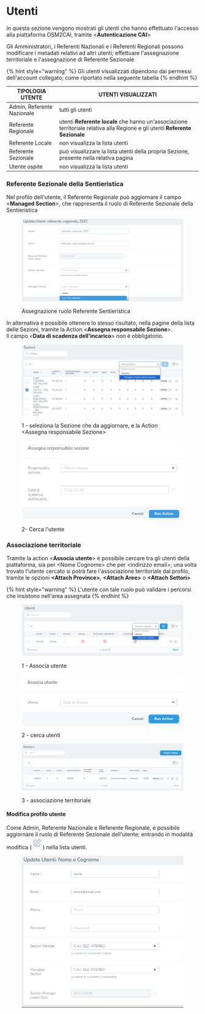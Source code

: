 # Utenti

In questa sezione vengono mostrati gli utenti che hanno effettuato l'accesso alla piattaforma OSM2CAI, tramite <**Autenticazione CAI**>

Gli Amministratori, i Referenti Nazionali e i Referenti Regionali possono modificare i metadati relativi ad altri utenti; effettuare l'assegnazione territoriale e l'assegnazione di Referente Sezionale

{% hint style="warning" %}
Gli utenti visualizzati dipendono dai permessi dell'account collegato; come riportato nella seguente tabella
{% endhint %}

| TIPOLOGIA UTENTE           | UTENTI VISUALIZZATI                                                                                                           |
| -------------------------- | ----------------------------------------------------------------------------------------------------------------------------- |
| Admin, Referente Nazionale | tutti gli utenti                                                                                                              |
| Referente Regionale        | utenti **Referente locale** che hanno un'associazione territoriale relativa alla Regione e gli utenti **Referente Sezionale** |
| Referente Locale           | non visualizza la lista utenti                                                                                                |
| Referente Sezionale        | può visualizzare la lista utenti della propria Sezione, presente nella relativa pagina                                        |
| Utente ospite              | non visualizza la lista utenti                                                                                                |

### Referente Sezionale della Sentieristica

Nel profilo dell'utente, il Referente Regionale può aggiornare il campo <**Managed Section**>, che rappresenta il ruolo di Referente Sezionale della Sentieristica

<figure><img src="../../.gitbook/assets/image (122).png" alt=""><figcaption><p>Assegnazione ruolo Referente Sentieristica</p></figcaption></figure>

In alternativa è possibile ottenere lo stesso risultato, nella pagine della lista delle Sezioni, tramite la Action <**Assegna responsabile Sezione**>.\
Il campo <**Data di scadenza dell'incarico**> non è obbligatorio.

<figure><img src="../../.gitbook/assets/image (123).png" alt=""><figcaption><p>1 - seleziona la Sezione che da aggiornare, e la Action &#x3C;Assegna responsabile Sezione></p></figcaption></figure>

<figure><img src="../../.gitbook/assets/image (124).png" alt=""><figcaption><p>2- Cerca l'utente</p></figcaption></figure>

### Associazione territoriale

Tramite la action <**Associa utente**> è possibile cercare tra gli utenti della piattaforma, sia per \<Nome Cognome> che per \<indirizzo email>; una volta trovato l'utente cercato si potrà fare l'associazione territoriale dal profilo, tramite le opzioni **\<Attach Province>**, **\<Attach Aree>** o **\<Attach Settori>**

{% hint style="warning" %}
L'utente con tale ruolo può validare i percorsi che insistono nell'area assegnata
{% endhint %}

<figure><img src="../../.gitbook/assets/image (26).png" alt=""><figcaption><p>1 - Associa utente</p></figcaption></figure>

<figure><img src="../../.gitbook/assets/image (4) (1).png" alt=""><figcaption><p>2 - cerca utenti</p></figcaption></figure>

<figure><img src="../../.gitbook/assets/image (28).png" alt=""><figcaption><p>3 - associazione territoriale</p></figcaption></figure>

#### Modifica profilo utente

Come Admin, Referente Nazionale e Referente Regionale, è possibile aggiornare il ruolo di Referente Sezionale dell'utente; entrando in modalità modifica (![](<../../.gitbook/assets/image (138).png>))  nella lista utenti.

<figure><img src="../../.gitbook/assets/image (137).png" alt=""><figcaption></figcaption></figure>
